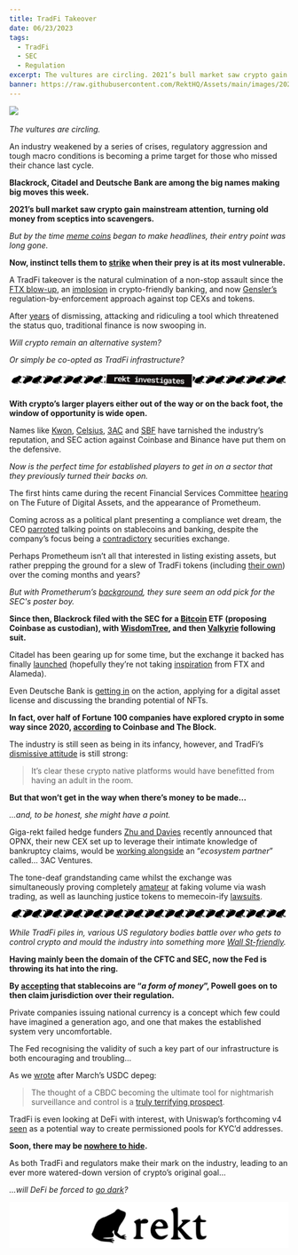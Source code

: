 ```yaml
---
title: TradFi Takeover
date: 06/23/2023
tags:
  - TradFi
  - SEC
  - Regulation
excerpt: The vultures are circling. 2021’s bull market saw crypto gain mainstream attention, turning old money from sceptics into scavengers. Now, with crypto vulnerable, instinct tells them to strike.
banner: https://raw.githubusercontent.com/RektHQ/Assets/main/images/2023/01/tradfi-takeover-header.png
---
```


![](https://raw.githubusercontent.com/RektHQ/Assets/main/images/2023/01/tradfi-takeover-header.png)

_The vultures are circling._

An industry weakened by a series of crises, regulatory aggression and tough macro conditions is becoming a prime target for those who missed their chance last cycle.

**Blackrock, Citadel and Deutsche Bank are among the big names making big moves this week.**

**2021’s bull market saw crypto gain mainstream attention, turning old money from sceptics into scavengers.**

_But by the time [meme coins](https://rekt.news/fomo-on-meme-street1/) began to make headlines, their entry point was long gone._

**Now, instinct tells them to [strike](https://twitter.com/zackvoell/status/1671302692898217984) when their prey is at its most vulnerable.**

A TradFi takeover is the natural culmination of a non-stop assault since the [FTX blow-up](https://rekt.news/ftx-yikes/), an [implosion](https://rekt.news/meltdown/) in crypto-friendly banking, and now [Gensler’s](https://rekt.news/grudgematch-sec/) regulation-by-enforcement approach against top CEXs and tokens.

After [years](https://rekt.news/stable-coins-the-empire-strikes-back/) of dismissing, attacking and ridiculing a tool which threatened the status quo, traditional finance is now swooping in.

_Will crypto remain an alternative system?_

_Or simply be co-opted as TradFi infrastructure?_

![](https://raw.githubusercontent.com/RektHQ/Assets/main/images/2021/09/rekt-investigates-linebreak.png)

**With crypto’s larger players either out of the way or on the back foot, the window of opportunity is wide open.**

Names like [Kwon](https://rekt.news/luna-rekt/), [Celsius](https://rekt.news/celsius-rekt/), [3AC](https://rekt.news/three-arrows/) and [SBF](https://rekt.news/sbf-mask-off/) have tarnished the industry’s reputation, and SEC action against Coinbase and Binance have put them on the defensive.

_Now is the perfect time for established players to get in on a sector that they previously turned their backs on._

The first hints came during the recent Financial Services Committee [hearing](https://financialservices.house.gov/calendar/eventsingle.aspx?EventID=408851) on The Future of Digital Assets, and the appearance of Prometheum.

Coming across as a political plant presenting a compliance wet dream, the CEO [parroted](https://twitter.com/SGJohnsson/status/1668747275550740482) talking points on stablecoins and banking, despite the company’s focus being a [contradictory](https://twitter.com/RSSH273/status/1668602504328904707) securities exchange.

Perhaps Prometheum isn’t all that interested in listing existing assets, but rather prepping the ground for a slew of TradFi tokens (including [their own](https://twitter.com/MattWalshInBos/status/1669061644377268228)) over the coming months and years?

_But with Prometherum’s [background](https://twitter.com/adamscochran/status/1669143092274888704), they sure seem an odd pick for the SEC's poster boy._

**Since then, Blackrock filed with the SEC for a [Bitcoin](https://www.reuters.com/business/finance/blackrock-close-filing-bitcoin-etf-coindesk-2023-06-15/) ETF (proposing Coinbase as custodian), with [WisdomTree](https://www.bloomberg.com/news/articles/2023-06-20/wisdomtree-files-for-us-spot-bitcoin-etf-on-heels-of-application-by-blackrock), and then [Valkyrie](https://www.sec.gov/Archives/edgar/data/1841175/000138713123007682/valkyrie-s1a_062123.htm) following suit.**

Citadel has been gearing up for some time, but the exchange it backed has finally [launched](https://www.coindesk.com/business/2023/06/20/new-crypto-exchange-backed-by-fidelity-schwab-and-citadel-launches/) (hopefully they’re not taking [inspiration](https://twitter.com/HsakaTrades/status/1480891960722223105) from FTX and Alameda).

Even Deutsche Bank is [getting in](https://investor-relations.db.com/files/documents/other-presentations-and-events/2023/20230620-David-Lynne-at-dbAccess-Conference-Transcript.pdf) on the action, applying for a digital asset license and discussing the branding potential of NFTs.

**In fact, over half of Fortune 100 companies have explored crypto in some way since 2020, [according](https://twitter.com/fintechfrank/status/1671868567640260609) to Coinbase and The Block.**

The industry is still seen as being in its infancy, however, and TradFi’s [dismissive attitude](https://www.theblock.co/post/233561/soros-fund-management-ceo-crypto) is still strong:

>It’s clear these crypto native platforms would have benefitted from having an adult in the room.

**But that won’t get in the way when there’s money to be made…**

_…and, to be honest, she might have a point._

Giga-rekt failed hedge funders [Zhu and Davies](https://rekt.news/three-arrows/) recently announced that OPNX, their new CEX set up to leverage their intimate knowledge of bankruptcy claims, would be [working alongside](https://twitter.com/cryptoxuzi/status/1671514486082002946) an “_ecosystem partner_” called… 3AC Ventures.

The tone-deaf grandstanding came whilst the exchange was simultaneously proving completely [amateur](https://twitter.com/0xLoris/status/1671679466668453889) at faking volume via wash trading, as well as launching justice tokens to memecoin-ify [lawsuits](https://www.coindesk.com/business/2023/06/22/opnx-files-defamation-lawsuit-against-mike-dudas-issues-justice-tokens/).

![](https://raw.githubusercontent.com/RektHQ/Assets/main/images/2021/03/rekt-linebreak.png)

_While TradFi piles in, various US regulatory bodies battle over who gets to control crypto and mould the industry into something more [Wall St-friendly](https://twitter.com/HsakaTrades/status/1672001373594873858)._

**Having mainly been the domain of the CFTC and SEC, now the Fed is throwing its hat into the ring.**

**By [accepting](https://twitter.com/CoinDesk/status/1671540189091487747) that stablecoins are “_a form of money_”, Powell goes on to then claim jurisdiction over their regulation.**

Private companies issuing national currency is a concept which few could have imagined a generation ago, and one that makes the established system very uncomfortable.

The Fed recognising the validity of such a key part of our infrastructure is both encouraging and troubling…

As we [wrote](https://rekt.news/meltdown/) after March’s USDC depeg:

>The thought of a CBDC becoming the ultimate tool for nightmarish surveillance and control is a [truly terrifying prospect](https://theupheaval.substack.com/p/just-say-no-to-cbdcs).

TradFi is even looking at DeFi with interest, with Uniswap’s forthcoming v4 [seen](https://www.dlnews.com/articles/markets/blackrock-exec-says-tokenisation-of-stocks-will-be-slow/) as a potential way to create permissioned pools for KYC’d addresses.

**Soon, there may be [nowhere to hide](https://rekt.news/eye-of-the-storm/).**

As both TradFi and regulators make their mark on the industry, leading to an ever more watered-down version of crypto’s original goal…

_…will DeFi be forced to [go dark](https://www.youtube.com/watch?v=QA3YZVDUN5s)?_

![](https://raw.githubusercontent.com/RektHQ/Assets/main/images/2021/08/rekt-outline-conc.png)
